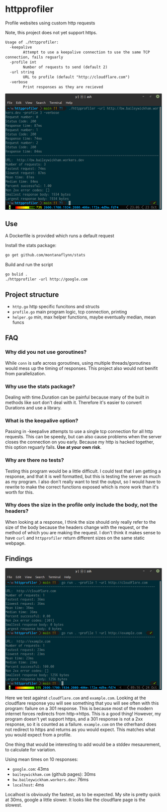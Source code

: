 # httpprofiler
Profile websites using custom http requests

Note, this project does not yet support https.
```
Usage of ./httpprofiler:
  -keepalive
        Attempt to use a keepalive connection to use the same TCP connection, fails reguarly
  -profile int
        Number of requests to send (default 2)
  -url string
        URL to profile (default "http://cloudflare.com")
  -verbose
        Print responses as they are recieved
```
![bw.baileywickham.workers.dev](workers.png)

## Use
A Dockerfile is provided which runs a default request

Install the stats package:
```bash
go get github.com/montanaflynn/stats
```

Build and run the script
```golang
go bulid .
./httpprofiler -url http://google.com
```

## Project structure
- `http.go` http specific funcitons and structs
- `profile.go` main program logic, tcp connection, printing
- `helper.go` min, max helper functions, maybe eventually median, mean funcs

## FAQ
### Why did you not use goroutines?
While `conn` is safe across goroutines, using multiple threads/goroutines would mess up the timing of responses. This project also would not benifit from parallelization.

### Why use the stats package?
Dealing with time.Duration can be painful because many of the built in methods like sort don't deal with it. Therefore it's easier to convert Durations and use a library.

### What is the keepalive option?
Passing in -keepalive attempts to use a single tcp connection for all http requests. This can be speedy, but can also cause problems when the server closes the connection on you early. Because my http is hacked together, this option reguarly fails. **Use at your own risk**.

### Why are there no tests?
Testing this program would be a little difficult. I could test that I am getting a response, and that it is well formatted, but this is testing the server as much as my program. I also don't really want to test the output, so I would have to rewrite to make the correct functions exposed which is more work than it's worth for this. 

### Why does the size in the profile only include the body, not the headers?
When looking at a response, I think the size should only really refer to the size of the body because the headers change with the request, or the method of which you are making the request. I don't think it makes sense to have `curl` and `httpprofiler` return different sizes on the same static webpage. 


## Findings
![cloudflare/example.com](cloudflare.png)

Here we test against `cloudflare.com` and `example.com`. Looking at the cloudflare response you will see something that you will see often with this program: failure on a 301 response. This is because most of the modern internet forces redirects from http->https. This is a good thing! However, my program doesn't yet support https, and a 301 response is not a 2xx response, so it is counted as a failure. `example.com` on the otherhand does not redirect to https and returns as you would expect. This matches what you would expect from a profile. 

One thing that would be interesting to add would be a stddev mesaurement, to calculate for variation. 

Using mean times on 10 responses:
- `google.com`:  43ms
- `baileywickham.com` (github pages): 30ms
- `bw.baileywickham.workers.dev`: 76ms
- `localhost`: 4ms

Localhost is obviously the fastest, as to be expected. My site is pretty quick at 30ms, google a little slower. It looks like the cloudflare page is the slowest.


